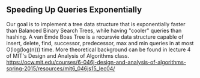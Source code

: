 ## Speeding Up Queries Exponentially
Our goal is to implement a tree data structure that is exponentially faster than Balanced Binary Search Trees, while having "cooler" queries than hashing. A van Emde
Boas Tree is a recursvie data structure capable of insert, delete, find, successor, predecessor, max and min queries in at most O(log(log(n))) time. More theoretical background can be found in lecture 4 of MIT's Design and Analysis of Algorithms class. https://ocw.mit.edu/courses/6-046j-design-and-analysis-of-algorithms-spring-2015/resources/mit6_046js15_lec04/
